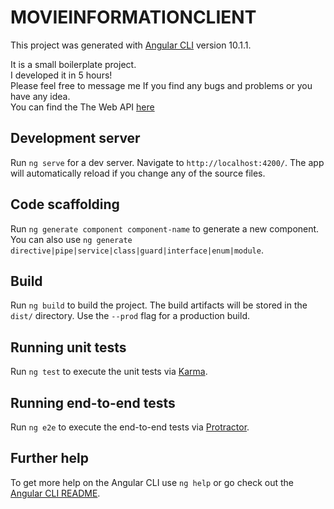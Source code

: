 # MOVIEINFORMATIONCLIENT

This project was generated with [Angular CLI](https://github.com/angular/angular-cli) version 10.1.1.   

It is a small boilerplate project.   
I developed it in 5 hours!   
Please feel free to message me If you find any bugs and problems or you have any idea.   
You can find the The Web API [here](https://github.com/hmdnikoo/MovieInformation)   

## Development server

Run `ng serve` for a dev server. Navigate to `http://localhost:4200/`. The app will automatically reload if you change any of the source files.

## Code scaffolding

Run `ng generate component component-name` to generate a new component. You can also use `ng generate directive|pipe|service|class|guard|interface|enum|module`.

## Build

Run `ng build` to build the project. The build artifacts will be stored in the `dist/` directory. Use the `--prod` flag for a production build.

## Running unit tests

Run `ng test` to execute the unit tests via [Karma](https://karma-runner.github.io).

## Running end-to-end tests

Run `ng e2e` to execute the end-to-end tests via [Protractor](http://www.protractortest.org/).

## Further help

To get more help on the Angular CLI use `ng help` or go check out the [Angular CLI README](https://github.com/angular/angular-cli/blob/master/README.md).
